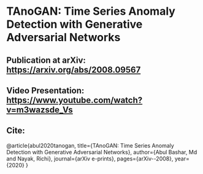# TAnoGAN: Time Series Anomaly Detection with Generative Adversarial Networks

## Publication at arXiv: https://arxiv.org/abs/2008.09567

## Video Presentation: https://www.youtube.com/watch?v=m3wazsde_Vs

## Cite:
@article{abul2020tanogan,
  title={TAnoGAN: Time Series Anomaly Detection with Generative Adversarial Networks},
  author={Abul Bashar, Md and Nayak, Richi},
  journal={arXiv e-prints},
  pages={arXiv--2008},
  year={2020}
}
